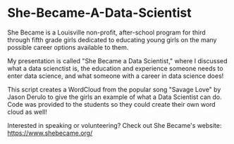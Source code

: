 # She-Became-A-Data-Scientist
She Became is a Louisville non-profit, after-school program for third through fifth grade girls dedicated to educating young girls on the many possible career options available to them.

My presentation is called "She Became a Data Scientist," where I discussed what a data scienctist is, the education and experience someone needs to enter data science, and what someone with a career in data science does! 

This script creates a WordCloud from the popular song "Savage Love" by Jason Derulo to give the girls an example of what a Data Scientist can do. Code was provided to the students so they could create their own word cloud as well!

Interested in speaking or volunteering? Check out She Became's website: https://www.shebecame.org/

